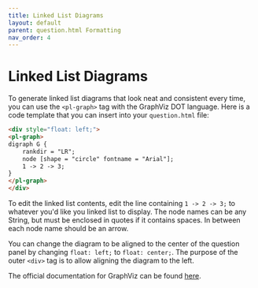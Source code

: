 ```yaml
---
title: Linked List Diagrams
layout: default
parent: question.html Formatting
nav_order: 4
---
```


# Linked List Diagrams

To generate linked list diagrams that look neat and consistent every time, you can use the `<pl-graph>` tag with the GraphViz DOT language. Here is a code template that you can insert into your `question.html` file:  

```html
<div style="float: left;">
<pl-graph>
digraph G {
    rankdir = "LR";
    node [shape = "circle" fontname = "Arial"];
    1 -> 2 -> 3;
}
</pl-graph>
</div>
```

To edit the linked list contents, edit the line containing `1 -> 2 -> 3;` to whatever you'd like you linked list to display. The node names can be any String, but must be enclosed in quotes if it contains spaces. In between each node name should be an arrow.

You can change the diagram to be aligned to the center of the question panel by changing `float: left;` to `float: center;`. The purpose of the outer `<div>` tag is to allow aligning the diagram to the left.

The official documentation for GraphViz can be found [here](https://graphviz.org/documentation/).